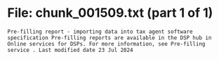 ﻿# File: chunk_001509.txt (part 1 of 1)
```
Pre-filling report - importing data into tax agent software specification Pre-filling reports are available in the DSP hub in Online services for DSPs. For more information, see Pre-filling service . Last modified date 23 Jul 2024
```

